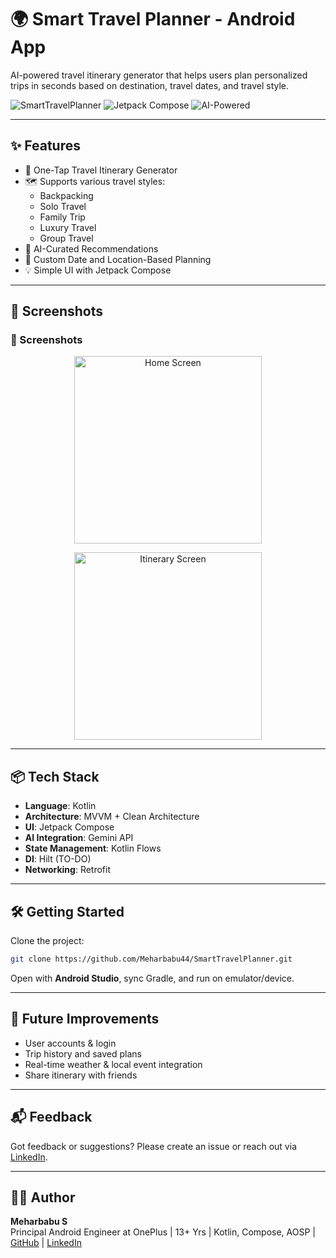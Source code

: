 
# 🌍 Smart Travel Planner - Android App

AI-powered travel itinerary generator that helps users plan personalized trips in seconds based on destination, travel dates, and travel style.

![SmartTravelPlanner](https://img.shields.io/badge/Made_with-Kotlin-blue?style=flat-square) 
![Jetpack Compose](https://img.shields.io/badge/Jetpack-Compose-green?style=flat-square)
![AI-Powered](https://img.shields.io/badge/AI-Powered-orange?style=flat-square)

---

## ✨ Features

- 🚀 One-Tap Travel Itinerary Generator
- 🗺️ Supports various travel styles:
  - Backpacking
  - Solo Travel
  - Family Trip
  - Luxury Travel
  - Group Travel
- 🎯 AI-Curated Recommendations
- 📍 Custom Date and Location-Based Planning
- 💡 Simple UI with Jetpack Compose

---

## 📱 Screenshots

### 📱 Screenshots

<p align="center">
  <img src="assets/home_screen.png" alt="Home Screen" width="300"/>
</p>

<p align="center">
  <img src="assets/itinerary_screen.png" alt="Itinerary Screen" width="300"/>
</p>

---

## 📦 Tech Stack

- **Language**: Kotlin
- **Architecture**: MVVM + Clean Architecture
- **UI**: Jetpack Compose
- **AI Integration**: Gemini API
- **State Management**: Kotlin Flows
- **DI**: Hilt (TO-DO)
- **Networking**: Retrofit

---

## 🛠️ Getting Started

Clone the project:
```bash
git clone https://github.com/Meharbabu44/SmartTravelPlanner.git
```

Open with **Android Studio**, sync Gradle, and run on emulator/device.

---

## 🤖 Future Improvements

- User accounts & login
- Trip history and saved plans
- Real-time weather & local event integration
- Share itinerary with friends

---

## 📬 Feedback

Got feedback or suggestions? Please create an issue or reach out via [LinkedIn](https://www.linkedin.com/in/meharbabu/).

---

## 🧑‍💻 Author

**Meharbabu S**  
Principal Android Engineer at OnePlus | 13+ Yrs | Kotlin, Compose, AOSP |
[GitHub](https://github.com/Meharbabu44) | [LinkedIn](https://www.linkedin.com/in/meharbabu/)

